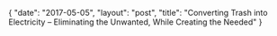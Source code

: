 {
   "date": "2017-05-05",
   "layout": "post",
   "title": "Converting Trash into Electricity – Eliminating the Unwanted, While Creating the Needed"
}


